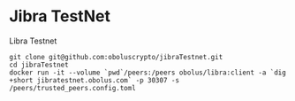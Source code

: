 # Jibra TestNet
Libra Testnet

~~~
git clone git@github.com:oboluscrypto/jibraTestnet.git
cd jibraTestnet
docker run -it --volume `pwd`/peers:/peers obolus/libra:client -a `dig +short jibratestnet.obolus.com` -p 30307 -s /peers/trusted_peers.config.toml
~~~
